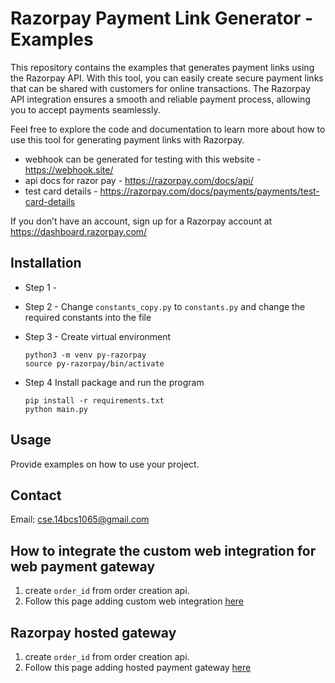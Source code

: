 # Razorpay Payment Link Generator - Examples

This repository contains the examples that generates payment links using the Razorpay API. With this tool, you can easily create secure payment links that can be shared with customers for online transactions. The Razorpay API integration ensures a smooth and reliable payment process, allowing you to accept payments seamlessly.

Feel free to explore the code and documentation to learn more about how to use this tool for generating payment links with Razorpay.

* webhook can be generated for testing with this website - https://webhook.site/
* api docs for razor pay - https://razorpay.com/docs/api/
* test card details - https://razorpay.com/docs/payments/payments/test-card-details

If you don’t have an account, sign up for a Razorpay account at https://dashboard.razorpay.com/


## Installation
- Step 1 -  

- Step 2 - Change `constants_copy.py` to `constants.py` and change the required constants into the file

- Step 3 - Create virtual environment 
    ```
    python3 -m venv py-razorpay   
    source py-razorpay/bin/activate
    ```
- Step 4 Install package and run the program 
    ```
    pip install -r requirements.txt
    python main.py
    ```

## Usage
Provide examples on how to use your project.


## Contact
Email: cse.14bcs1065@gmail.com

## How to integrate the custom web integration for web payment gateway 
1. create `order_id` from order creation api.
2. Follow this page adding custom web integration [here](https://razorpay.com/docs/payments/payment-gateway/web-integration/standard/integration-steps/#122-code-to-add-pay-button)


##  Razorpay hosted gateway 
1. create `order_id` from order creation api.
2. Follow this page adding hosted payment gateway  [here](https://razorpay.com/docs/payments/payment-gateway/web-integration/hosted/build-integration/)
